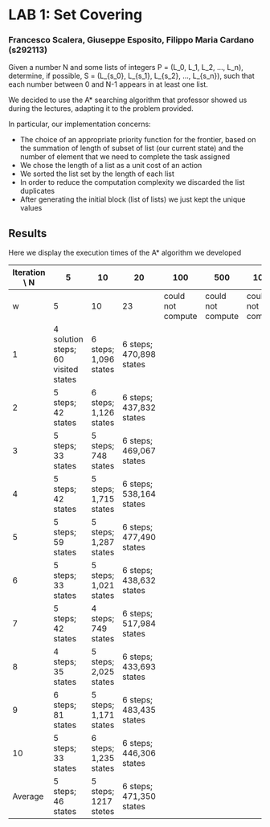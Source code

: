 # LAB 1: Set Covering
### Francesco Scalera, Giuseppe Esposito, Filippo Maria Cardano (s292113)

Given a number N and some lists of integers P = (L_0, L_1, L_2, ..., L_n),
determine, if possible, S = (L_{s_0}, L_{s_1}, L_{s_2}, ..., L_{s_n}),
such that each number between 0 and N-1 appears in at least one list.

We decided to use the A* searching algorithm that professor showed us during the lectures,
adapting it to the problem provided.

In particular, our implementation concerns:
 - The choice of an appropriate priority function for the frontier,
   based on the summation of length of subset of list (our current state) and the number of element that we need to complete the task assigned
 - We chose the length of a list as a unit cost of an action
 - We sorted the list set by the length of each list
 - In order to reduce the computation complexity we discarded the list duplicates
 - After generating the initial block (list of lists) we just kept the unique values 

## Results

Here we display the execution times of the A* algorithm we developed

| **Iteration \ N** | **5** | **10** | **20** | **100**           | **500**           | **1000**          |
|-------------------|-------|--------|--------|-------------------|-------------------|-------------------|
| w                 | 5     | 10     | 23     | could not compute | could not compute | could not compute |
| 1                 | 4 solution steps; 60 visited states   | 6 steps; 1,096 states   | 6 steps; 470,898 states   |                   |                   |                   |
| 2                 | 5 steps; 42 states   | 6 steps; 1,126 states    | 6 steps; 437,832 states   |                   |                   |                   |
| 3                 | 5 steps; 33 states   | 5 steps; 748 states    | 6 steps; 469,067 states   |                   |                   |                   |
| 4                 | 5 steps; 42 states   | 5 steps; 1,715 states    | 6 steps; 538,164 states   |                   |                   |                   |
| 5                 | 5 steps; 59 states   | 5 steps; 1,287 states   | 6 steps; 477,490 states   |                   |                   |                   |
| 6                 | 5 steps; 33 states   | 5 steps; 1,021 states    | 6 steps; 438,632 states   |                   |                   |                   |
| 7                 | 5 steps; 42 states   | 4 steps; 749 states    | 6 steps; 517,984 states   |                   |                   |                   |
| 8                 | 4 steps; 35 states   | 5 steps; 2,025 states   | 6 steps; 433,693 states   |                   |                   |                   |
| 9                 | 6 steps; 81 states   | 5 steps; 1,171 states    | 6 steps; 483,435 states   |                   |                   |                   |
| 10                | 5 steps; 33 states   | 6 steps; 1,235 states    | 6 steps; 446,306 states   |                   |                   |                   |
| Average           | 5 steps; 46 states   | 5 steps; 1217 stetes    | 6 steps; 471,350 states  |                   |                   |                   |
